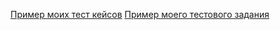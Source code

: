 [Пример моих тест кейсов](https://docs.google.com/spreadsheets/d/1D4EeWNhpBQVAUBNW0sFUpVbNnBTv96ebyqCK4L1Gkto/edit?usp=sharing)
[Пример моего тестового задания](https://docs.google.com/spreadsheets/d/1paJhSHKTeX5AYQ7VFrEqXu-dzqZRb8nkFccZDrTkzhs/edit?usp=sharing)
